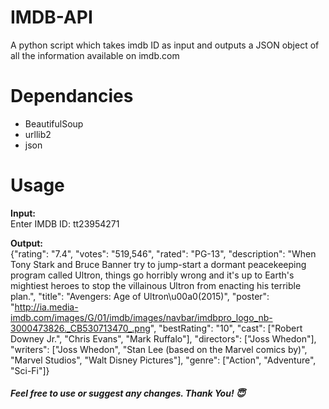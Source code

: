 # IMDB-API

A python script which takes imdb ID as input and outputs a JSON object of all the information available on imdb.com

# Dependancies
* BeautifulSoup
* urllib2
* json

# Usage

<b>Input:</b><br>
Enter IMDB ID: tt23954271

<b>Output:</b><br>
{"rating": "7.4", "votes": "519,546", "rated": "PG-13", "description": "When Tony Stark and Bruce Banner try to jump-start a dormant peacekeeping program called Ultron, things go horribly wrong and it's up to Earth's mightiest heroes to stop the villainous Ultron from enacting his terrible plan.", "title": "Avengers: Age of Ultron\u00a0(2015)", "poster": "http://ia.media-imdb.com/images/G/01/imdb/images/navbar/imdbpro_logo_nb-3000473826._CB530713470_.png", "bestRating": "10", "cast": ["Robert Downey Jr.", "Chris Evans", "Mark Ruffalo"], "directors": ["Joss Whedon"], "writers": ["Joss Whedon", "Stan Lee (based on the Marvel comics by)", "Marvel Studios", "Walt Disney Pictures"], "genre": ["Action", "Adventure", "Sci-Fi"]}


<h5>Feel free to use or suggest any changes. Thank You! &#128519;</h5>
